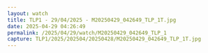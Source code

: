```yaml
---
layout: watch
title: TLP1 - 29/04/2025 - M20250429_042649_TLP_1T.jpg
date: 2025-04-29 04:26:49
permalink: /2025/04/29/watch/M20250429_042649_TLP_1
capture: TLP1/2025/202504/20250428/M20250429_042649_TLP_1T.jpg
---
```

